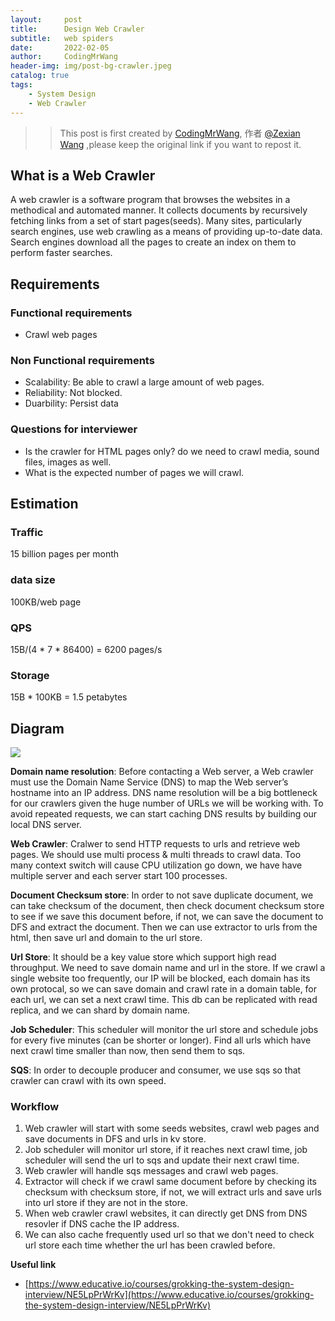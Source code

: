 ```yaml
---
layout:     post
title:      Design Web Crawler
subtitle:   web spiders
date:       2022-02-05
author:     CodingMrWang
header-img: img/post-bg-crawler.jpeg
catalog: true
tags:
    - System Design
    - Web Crawler
---
```



>> This post is first created by [CodingMrWang](http://codingmrwang.github.io), 作者 [@Zexian Wang](http://github.com/codingmrwang) ,please keep the original link if you want to repost it.

## What is a Web Crawler
A web crawler is a software program that browses the websites in a methodical and automated manner. It collects documents by recursively fetching links from a set of start pages(seeds). Many sites, particularly search engines, use web crawling as a means of providing up-to-date data. Search engines download all the pages to create an index on them to perform faster searches.

## Requirements
### Functional requirements
- Crawl web pages
### Non Functional requirements
- Scalability: Be able to crawl a large amount of web pages.
- Reliability: Not blocked.
- Duarbility: Persist data
### Questions for interviewer
- Is the crawler for HTML pages only? do we need to crawl media, sound files, images as well.
- What is the expected number of pages we will crawl.

## Estimation
### Traffic
15 billion pages per month
### data size
100KB/web page
### QPS
15B/(4 * 7 * 86400) = 6200 pages/s
### Storage
15B * 100KB = 1.5 petabytes

## Diagram
![](https://drive.google.com/uc?id=1-up7370TNlZx106m0MFsLOrWmP7Uq_9y)

**Domain name resolution**: Before contacting a Web server, a Web crawler must use the Domain Name Service (DNS) to map the Web server’s hostname into an IP address. DNS name resolution will be a big bottleneck for our crawlers given the huge number of URLs we will be working with. To avoid repeated requests, we can start caching DNS results by building our local DNS server.

**Web Crawler**: Cralwer to send HTTP requests to urls and retrieve web pages. We should use multi process & multi threads to crawl data. Too many context switch will cause CPU utilization go down, we have have multiple server and each server start 100 processes.

**Document Checksum store**: In order to not save duplicate document, we can take checksum of the document, then check document checksum store to see if we save this document before, if not, we can save the document to DFS and extract the document. Then we can use extractor to urls from the html, then save url and domain to the url store.

**Url Store**: It should be a key value store which support high read throughput. We need to save domain name and url in the store. If we crawl a single website too frequently, our IP will be blocked, each domain has its own protocal, so we can save domain and crawl rate in a domain table, for each url, we can set a next crawl time. This db can be replicated with read replica, and we can shard by domain name.

**Job Scheduler**: This scheduler will monitor the url store and schedule jobs for every five minutes (can be shorter or longer). Find all urls which have next crawl time smaller than now, then send them to sqs.

**SQS**: In order to decouple producer and consumer, we use sqs so that crawler can crawl with its own speed.

### Workflow
1. Web crawler will start with some seeds websites, crawl web pages and save documents in DFS and urls in kv store.
2. Job scheduler will monitor url store, if it reaches next crawl time, job scheduler will send the url to sqs and update their next crawl time.
3. Web crawler will handle sqs messages and crawl web pages.
4. Extractor will check if we crawl same document before by checking its checksum with checksum store, if not, we will extract urls and save urls into url store if they are not in the store.
5. When web crawler crawl websites, it can directly get DNS from DNS resovler if DNS cache the IP address.
6. We can also cache frequently used url so that we don't need to check url store each time whether the url has been crawled before.

**Useful link**
- [https://www.educative.io/courses/grokking-the-system-design-interview/NE5LpPrWrKv](https://www.educative.io/courses/grokking-the-system-design-interview/NE5LpPrWrKv)

